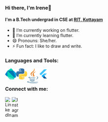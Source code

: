 ### Hi there, I'm Irene👋

#### I'm a B.Tech undergrad in CSE at [RIT, Kottayam](http://www.rit.ac.in/)

- 🔭 I’m currently working on flutter.
- 🌱 I’m currently learning flutter.
- 😄 Pronouns: She/her.
- ⚡ Fun fact: I like to draw and write.

### Languages and Tools:

[<img align="left" alt="Dart" width="36px" src="https://github.com/irenekurien/irenekurien/blob/main/res/dart.png" />][dart]
[<img align="left" alt="Dart" width="36px" src="https://github.com/irenekurien/irenekurien/blob/main/res/python.png" />][python]
[<img align="left" alt="Dart" width="36px" src="https://github.com/irenekurien/irenekurien/blob/main/res/java.png" />][java]
[<img align="left" alt="Dart" width="36px" src="https://github.com/irenekurien/irenekurien/blob/main/res/flutter.png" />][flutter]

<br/>
<br/>

### Connect with me:

[<img align="left" alt="LinkedIn" width="22px" src="https://cdn.jsdelivr.net/npm/simple-icons@v3/icons/linkedin.svg" />][linkedin]
[<img align="left" alt="Instagram" width="22px" src="https://cdn.jsdelivr.net/npm/simple-icons@v3/icons/instagram.svg" />][instagram]

<br/>

[dart]: https://raw.githubusercontent.com/irenekurien/irenekurien/main/res/dart.png 
[python]: https://raw.githubusercontent.com/irenekurien/irenekurien/main/res/python.png 
[java]: https://raw.githubusercontent.com/irenekurien/irenekurien/main/res/java.png 
[flutter]: https://raw.githubusercontent.com/irenekurien/irenekurien/main/res/flutter.png 

[instagram]: https://www.instagram.com/ir_e.n.e/
[linkedin]: https://www.linkedin.com/in/ireneanna/
